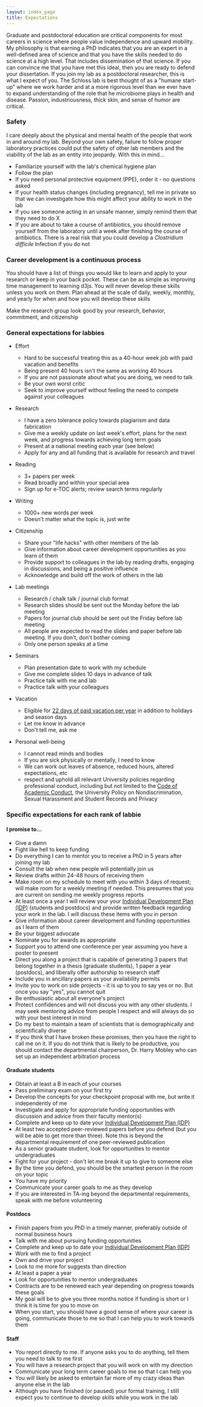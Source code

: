 ```yaml
---
layout: index_page
title: Expectations
---
```


Graduate and postdoctoral education are critical components for most careers in science where people value independence and upward mobility. My philosophy is that earning a PhD indicates that you are an expert in a well-defined area of science and that you have the skills needed to do science at a high level. That includes dissemination of that science. If you can convince me that you have met this ideal, then you are ready to defend your dissertation. If you join my lab as a postdoctoral researcher, this is what I expect of you. The Schloss lab is best thought of as a "humane start-up" where we work harder and at a more rigorous level than we ever have to expand understanding of the role that he microbiome plays in health and disease. Passion, industriousness, thick skin, and sense of humor are critical.



### Safety

I care deeply about the physical and mental health of the people that work in and around my lab. Beyond your own safety, failure to follow proper laboratory practices could put the safety of other lab members and the viability of the lab as an entity into jeopardy. With this in mind...

* Familiarize yourself with the lab's chemical hygiene plan
* Follow the plan
* If you need personal protective equipment (PPE), order it - no questions asked
* If your health status changes (including pregnancy), tell me in private so that we can investigate how this might affect your ability to work in the lab
* If you see someone acting in an unsafe manner, simply remind them that they need to do X
* If you are about to take a course of antibiotics, you should remove yourself from the laboratory until a week after finishing the course of antibiotics. There is a real risk that you could develop a *Clostridium difficile* Infection if you do not


### Career development is a continuous process

You should have a list of things you would like to learn and apply to your research or keep in your back pocket. These can be as simple as improving time management to learning d3js. You will never develop these skills unless you work on them. Plan ahead at the scale of daily, weekly, monthly, and yearly for when and how you will develop these skills


<div class="announce">
Make the research group look good by your research, behavior, commitment, and citizenship
</div>


### General expectations for labbies

* Effort
  * Hard to be successful treating this as a 40-hour week job with paid vacation and benefits
  * Being present 40 hours isn't the same as working 40 hours
  * If you are not passionate about what you are doing, we need to talk
  * Be your own worst critic
  * Seek to improve yourself without feeling the need to compete against your colleagues

* Research
  * I have a zero tolerance policy towards plagiarism and data fabrication
  * Give me a weekly update on last week's effort, plans for the next week, and progress towards achieving long term goals
  * Present at a national meeting each year (see below)
  * Apply for any and all funding that is available for research and travel

* Reading
  * 3+ papers per week
  * Read broadly and within your special area
  * Sign up for e-TOC alerts; review search terms regularly

* Writing
  * 1000+ new words per week
  * Doesn't matter what the topic is, just write

* Citizenship
  * Share your "life hacks" with other members of the lab
  * Give information about career development opportunities as you learn of them
  * Provide support to colleagues in the lab by reading drafts, engaging in discussions, and being a positive influence
  * Acknowledge and build off the work of others in the lab

* Lab meetings
  * Research / chalk talk / journal club format
  * Research slides should be sent out the Monday before the lab meeting
  * Papers for journal club should be sent out the Friday before lab meeting
  * All people are expected to read the slides and paper before lab meeting. If you don't, don't bother coming
  * Only one person speaks at a time

* Seminars
  * Plan presentation date to work with my schedule
  * Give me complete slides 10 days in advance of talk
  * Practice talk with me and lab
  * Practice talk with your colleagues

* Vacation
  * Eligible for [22 days of paid vacation per year](https://hr.umich.edu/working-u-m/my-employment/faculty-human-resources-services/benefits-postdoctoral-research-fellows) in addition to holidays and season days
  * Let me know in advance
  * Don't tell me, ask me

* Personal well-being
  * I cannot read minds and bodies
  * If you are sick physically or mentally, I need to know
  * We can work out leaves of absence, reduced hours, altered expectations, etc
  * respect and uphold all relevant University policies regarding professional conduct, including but not limited to the [Code of Academic Conduct](#), the University Policy on Nondiscrimination, Sexual Harassment and Student Records and Privacy


### Specific expectations for each rank of labbie

#### I promise to...
* Give a damn  
* Fight like hell to keep funding
* Do everything I can to mentor you to receive a PhD in 5 years after joining my lab
* Consult the lab when new people will potentially join us
* Review drafts within 24-48 hours of receiving them
* Make room on my schedule to meet with you within 3 days of request; will make room for a weekly meeting if needed. This presumes that you are current on sending me weekly progress reports
* At least once a year I will review your your [Individual Development Plan (IDP)](http://sitemaker.umich.edu/pibs.tracker/home) (students and postdocs) and provide written feedback regarding your work in the lab. I will discuss these items with you in person
* Give information about career development and funding opportunities as I learn of them
* Be your biggest advocate
* Nominate you for awards as appropriate
* Support you to attend one conference per year assuming you have a poster to present
* Direct you along a project that is capable of generating 3 papers that belong together in a thesis (graduate students), 1 paper a year (postdocs), and liberally offer authorship to research staff
* Include you in ancillary papers as your availability permits
* Invite you to work on side projects - it is up to you to say yes or no. But once you say "yes", you cannot quit
* Be enthusiastic about all everyone's project
* Protect confidences and will not discuss you with any other students. I may seek mentoring advice from people I respect and will always do so with your best interest in mind
* Do my best to maintain a team of scientists that is demographically and scientifically diverse
* If you think that I have broken these promises, then you have the right to call me on it. If you do not think that is likely to be productive, you should contact the departmental chairperson, Dr. Harry Mobley who can set up an independent arbitration process

#### Graduate students
* Obtain at least a B in each of your courses
* Pass preliminary exam on your first try
* Develop the concepts for your checkpoint proposal with me, but write it independently of me
* Investigate and apply for appropriate funding opportunities with discussion and advice from their faculty mentor(s)
* Complete and keep up to date your [Individual Development Plan (IDP)](http://sitemaker.umich.edu/pibs.tracker/home)
* At least two accepted peer-reviewed papers before you defend (but you will be able to get more than three). Note this is beyond the departmental requirement of one peer-reviewed publication
* As a senior graduate student, look for opportunities to mentor undergraduates
* Fight for your project - don't let me break it up to give to someone else
* By the time you defend, you should be the smartest person in the room on your topic
* You have my priority
* Communicate your career goals to me as they develop
* If you are interested in TA-ing beyond the departmental requirements, speak with me before volunteering

#### Postdocs
* Finish papers from you PhD in a timely manner, preferably outside of normal business hours
* Talk with me about pursuing funding opportunities
* Complete and keep up to date your [Individual Development Plan (IDP)](http://sitemaker.umich.edu/pibs.tracker/home)
* Work with me to find a project
* Own and drive your project
* Look to me more for suggests than direction
* At least a paper a year
* Look for opportunities to mentor undergraduates
* Contracts are to be renewed each year depending on progress towards these goals
* My goal will be to give you three months notice if funding is short or I think it is time for you to move on
* When you start, you should have a good sense of where your career is going, communicate those to me so that I can help you to work towards them

#### Staff
* You report directly to me. If anyone asks you to do anything, tell them you need to talk to me first
* You will have a research project that you will work on with my direction
* Communicate your long term career goals to me so that I can help you
* You will likely be asked to entertain far more of my crazy ideas than anyone else in the lab
* Although you have finished (or paused) your formal training, I still expect you to continue to develop skills while you work in the lab
